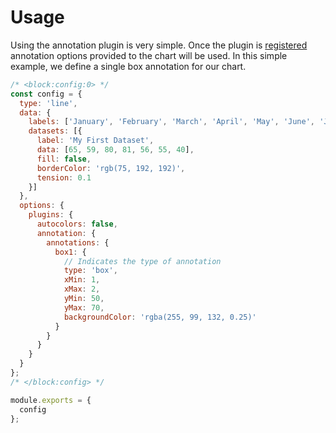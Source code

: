 # Usage

Using the annotation plugin is very simple. Once the plugin is [registered](./integration) annotation options provided to the chart will be used. In this simple example, we define a single box annotation for our chart.

```js chart-editor
/* <block:config:0> */
const config = {
  type: 'line',
  data: {
    labels: ['January', 'February', 'March', 'April', 'May', 'June', 'July'],
    datasets: [{
      label: 'My First Dataset',
      data: [65, 59, 80, 81, 56, 55, 40],
      fill: false,
      borderColor: 'rgb(75, 192, 192)',
      tension: 0.1
    }]
  },
  options: {
    plugins: {
      autocolors: false,
      annotation: {
        annotations: {
          box1: {
            // Indicates the type of annotation
            type: 'box',
            xMin: 1,
            xMax: 2,
            yMin: 50,
            yMax: 70,
            backgroundColor: 'rgba(255, 99, 132, 0.25)'
          }
        }
      }
    }
  }
};
/* </block:config> */

module.exports = {
  config
};
```
